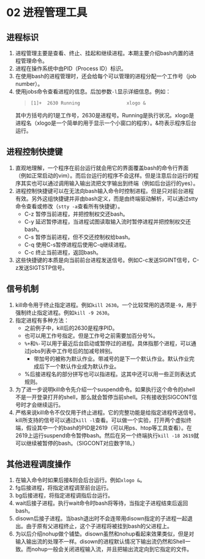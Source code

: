 # 02 进程管理工具
## 进程标识
1. 进程管理主要是查看、终止、挂起和继续进程。本期主要介绍bash内置的进程管理命令。
2. 进程在操作系统中由PID（Process ID）标识。
3. 在使用bash的进程管理时，还会给每个可以管理的进程分配一个工作号（job number）。
4. 使用jobs命令查看进程的信息。后加参数`-l`显示详细信息。例如：
    >```
    >[1]+  2630 Running                 xlogo &
    >```
    其中方括号内的1是工作号，2630是进程号。Running是执行状况。xlogo是进程名（xlogo是一个简单的用于显示一个小窗口的程序）。&符表示程序后台运行。
## 进程控制快捷键
1. 直观地理解，一个程序在前台运行就会用它的界面覆盖bash的命令行界面（例如正常启动的vim）。而后台运行的程序不会这样。但是注意后台运行的程序其实也可以通过调用输入输出流把文字输出到终端（例如后台运行的yes）。
2. 进程控制快捷键可以在无法向bash输入命令时控制进程。但是只对前台进程有效。另外这组快捷键并非由bash定义，而是由终端驱动解析，可以通过stty命令查看或修改（`stty -a`查看所有快捷键）。
    * C-z 暂停当前进程，并把控制权交还bash。
    * C-y 延迟暂停进程，当进程试图读取输入流时暂停进程并把控制权交还bash。
    * C-s 暂停当前进程，但不交还控制权给bash。
    * C-q 使用C-s暂停进程后使用C-q继续进程。
    * C-c 终止当前进程，返回bash。
3. 这些快捷键的本质是向当前前台进程发送信号。例如C-c发送SIGINT信号，C-z发送SIGTSTP信号。
## 信号机制
1. kill命令用于终止指定进程。例如`kill 2630`。一个比较常用的选项是`-9`，用于强制终止指定进程。例如`kill -9 2630`。
2. 指定进程有多种方法：
    * 之前例子中，kill后的2630是程序PID。
    * 也可以用工作号指定。但是工作号之前需要加百分号%。
    * `%+`和`%-`可以用于最近后台启动或暂停过的进程。具体指那个进程，可以通过jobs列表中工作号后的加减号辨别。
        + 带加号的被称为默认作业。带减号的是下一个默认作业。默认作业完成后下一个默认作业成为默认作业。
    * %后接进程名的部分拼写也可以指进程。这其中还可以用一些正则表达式规则。
3. 为了进一步说明kill命令先介绍一个suspend命令。如果执行这个命令的shell不是一开登录打开的shell，那么就会暂停当前shell。只有接收到SIGCONT信号时才会继续运行。
4. 严格来说kill命令不仅仅用于终止进程。它的完整功能是给指定进程传送信号。kill所支持的信号可以通过`kill -l`查看。可以做一个实验，打开两个虚拟终端，假设其中一个的bash的PID是2619（可以用ps、htop等工具查看）。在2619上运行suspend命令暂停bash。然后在另一个终端执行`kill -18 2619`就可以继续被暂停的bash。（SIGCONT对应数字18。）
## 其他进程调度操作
1. 在输入命令时如果后接&则会后台运行。例如`xlogo &`。
2. fg后接进程，将指定进程调至前台运行。
3. bg后接进程，将指定进程调指后台运行。
4. wait后接子进程。执行wait命令时bash将等待，当指定子进程结束后返回bash。
5. disown后接子进程。当bash退出时不会连带用disown指定的子进程一起退出。由于原有父进程终止，这个子进程将被挂到bash的父进程上。
6. 为以后介绍nohup做个铺垫。disown虽然和nohup看起来效果类似，但是对输入输出流的处理不一样。disown的进程默认情况下输出流仍然和Shell一致。而nohup一般会关闭进程输入流，并且把输出流定向到它指定的文件。
